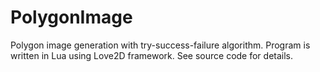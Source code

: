 # PolygonImage
Polygon image generation with try-success-failure algorithm. Program is written in Lua using Love2D framework. See source code for details.

